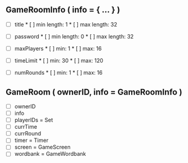 ## GameRoomInfo ( info = { ... } )

* [ ]  title
       * [ ]  min length: 1
       * [ ]  max length: 32

* [ ]  password
       * [ ]  min length: 0
       * [ ]  max length: 32

* [ ]  maxPlayers
       * [ ]  min: 1
       * [ ]  max: 16

* [ ]  timeLimit
       * [ ]  min: 30
       * [ ]  max: 120

* [ ]  numRounds
       * [ ]  min: 1
       * [ ]  max: 16


## GameRoom ( ownerID, info = GameRoomInfo )

* [ ]  ownerID
* [ ]  info
* [ ]  playerIDs = Set
* [ ]  currTime
* [ ]  currRound
* [ ]  timer = Timer
* [ ]  screen = GameScreen
* [ ]  wordbank = GameWordbank
